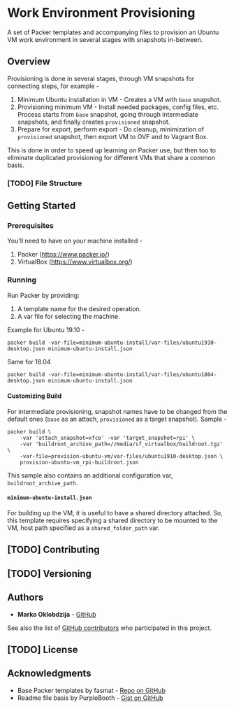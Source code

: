 # Work Environment Provisioning

A set of Packer templates and accompanying files to provision an Ubuntu
VM work environment in several stages with snapshots in-between.

## Overview

Provisioning is done in several stages, through VM snapshots for
connecting steps, for example -

1.  Minimum Ubuntu installation in VM - Creates a VM with `base`
    snapshot.
2.  Provisioning minimum VM - Install needed packages, config files,
    etc. Process starts from `base` snapshot, going through intermediate
    snapshots, and finally creates `provisioned` snapshot.
3.  Prepare for export, perform export - Do cleanup, minimization of
    `provisioned` snapshot, then export VM to OVF and to Vagrant Box.

This is done in order to speed up learning on Packer use, but then too
to eliminate duplicated provisioning for different VMs that share a
common basis.

### [TODO] File Structure

## Getting Started

### Prerequisites

You'll need to have on your machine installed -

1.  Packer (<https://www.packer.io/>)
2.  VirtualBox (<https://www.virtualbox.org/>)

### Running

Run Packer by providing:

1.  A template name for the desired operation.
2.  A var file for selecting the machine.

Example for Ubuntu 19.10 -

```
packer build -var-file=minimum-ubuntu-install/var-files/ubuntu1910-desktop.json minimum-ubuntu-install.json
```

Same for 18.04

```
packer build -var-file=minimum-ubuntu-install/var-files/ubuntu1804-desktop.json minimum-ubuntu-install.json
```

#### Customizing Build

For intermediate provisioning, snapshot names have to be changed from
the default ones (`base` as an attach, `provisioned` as a target
snapshot). Sample - 

```
packer build \
    -var 'attach_snapshot=xfce' -var 'target_snapshot=rpi' \
    -var 'buildroot_archive_path=//media/sf_virtualbox/buildroot.tgz' \
    -var-file=provision-ubuntu-vm/var-files/ubuntu1910-desktop.json \
    provision-ubuntu-vm_rpi-buildroot.json
```

This sample also contains an additional configuration var,
`buildroot_archive_path`.

#### `minimum-ubuntu-install.json`

For building up the VM, it is useful to have a shared directory
attached. So, this template requires specifying a shared directory to be
mounted to the VM, host path specified as a `shared_folder_path` var.

## [TODO] Contributing

## [TODO] Versioning

## Authors

*   **Marko Oklobdzija** - [GitHub](https://github.com/kibihrchak)

See also the list of [GitHub
contributors](https://github.com/kibihrchak/work-environment-provisioning/contributors)
who participated in this project.

## [TODO] License

## Acknowledgments

*   Base Packer templates by fasmat - [Repo on GitHub](https://github.com/fasmat/ubuntu)
*   Readme file basis by PurpleBooth - [Gist on GitHub](https://gist.github.com/PurpleBooth/109311bb0361f32d87a2)
